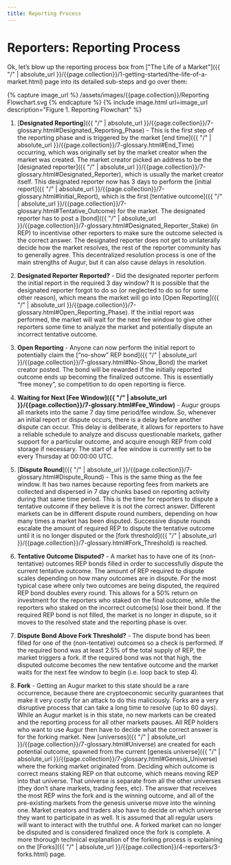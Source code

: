 ```yaml
---
title: Reporting Process
---
```


# Reporters: Reporting Process

Ok, let’s blow up the reporting process box from ["The Life of a Market"]({{ "/" | absolute_url }}/{{page.collection}}/1-getting-started/the-life-of-a-market.html) page into its detailed sub-steps and go over them:

<div class="center">
{% capture image_url %}
  /assets/images/{{page.collection}}/Reporting Flowchart.svg
{% endcapture %}
{% include image.html url=image_url description="Figure 1. Reporting Flowchart" %}
</div>

1. [**Designated Reporting**]({{ "/" | absolute_url }}/{{page.collection}}/7-glossary.html#Designated_Reporting_Phase) - This is the first step of the reporting phase and is triggered by the market [end time]({{ "/" | absolute_url }}/{{page.collection}}/7-glossary.html#End_Time) occurring, which was originally set by the market creator when the market was created. The market creator picked an address to be the [designated reporter]({{ "/" | absolute_url }}/{{page.collection}}/7-glossary.html#Designated_Reporter), which is usually the market creator itself. This designated reporter now has 3 days to perform the [initial report]({{ "/" | absolute_url }}/{{page.collection}}/7-glossary.html#Initial_Report), which is the first [tentative outcome]({{ "/" | absolute_url }}/{{page.collection}}/7-glossary.html#Tentative_Outcome) for the market. The designated reporter has to post a [bond]({{ "/" | absolute_url }}/{{page.collection}}/7-glossary.html#Designated_Reporter_Stake) (in REP) to incentivise other reporters to make sure the outcome selected is the correct answer. The designated reporter does not get to unilaterally decide how the market resolves, the rest of the reporter community has to generally agree. This decentralized resolution process is one of the main strengths of Augur, but it can also cause delays in resolution.

2. **Designated Reporter Reported?** - Did the designated reporter perform the initial report in the required 3 day window? It is possible that the designated reporter forgot to do so (or neglected to do so for some other reason), which means the market will go into [Open Reporting]({{ "/" | absolute_url }}/{{page.collection}}/7-glossary.html#Open_Reporting_Phase). If the initial report was performed, the market will wait for the next fee window to give other reporters some time to analyze the market and potentially dispute an incorrect tentative outcome.

3. **Open Reporting** - Anyone can now perform the initial report to potentially claim the [“no-show” REP bond]({{ "/" | absolute_url }}/{{page.collection}}/7-glossary.html#No-Show_Bond) the market creator posted. The bond will be rewarded if the initially reported outcome ends up becoming the finalized outcome. This is essentially “free money”, so competition to do open reporting is fierce.

4. **Waiting for Next [Fee Window]({{ "/" | absolute_url }}/{{page.collection}}/7-glossary.html#Fee_Window)** - Augur groups all markets into the same 7 day time period/fee window. So, whenever an initial report or dispute occurs, there is a delay before another dispute can occur. This delay is deliberate, it allows for reporters to have a reliable schedule to analyze and discuss questionable markets, gather support for a particular outcome, and acquire enough REP from cold storage if necessary. The start of a fee window is currently set to be every Thursday at 00:00:00 UTC. 

5. [**Dispute Round**]({{ "/" | absolute_url }}/{{page.collection}}/7-glossary.html#Dispute_Round) - This is the same thing as the fee window. It has two names because reporting fees from markets are collected and dispersed in 7 day chunks based on reporting activity during that same time period. This is the time for reporters to dispute a tentative outcome if they believe it is not the correct answer. Different markets can be in different dispute round numbers, depending on how many times a market has been disputed. Successive dispute rounds escalate the amount of required REP to dispute the tentative outcome until it is no longer disputed or the [fork threshold]({{ "/" | absolute_url }}/{{page.collection}}/7-glossary.html#Fork_Threshold) is reached. 

6. **Tentative Outcome Disputed?** - A market has to have one of its (non-tentative) outcomes REP bonds filled in order to successfully dispute the current tentative outcome. The amount of REP required to dispute scales depending on how many outcomes are in dispute. For the most typical case where only two outcomes are being disputed, the required REP bond doubles every round. This allows for a 50% return on investment for the reporters who staked on the final outcome, while the reporters who staked on the incorrect outcome(s) lose their bond. If the required REP bond is not filled, the market is no longer in dispute, so it moves to the resolved state and the reporting phase is over.

7. **Dispute Bond Above Fork Threshold?** - The dispute bond has been filled for one of the (non-tentative) outcomes so a check is performed. If the required bond was at least 2.5% of the total supply of REP, the market triggers a fork. If the required bond was not that high, the disputed outcome becomes the new tentative outcome and the market waits for the next fee window to begin (i.e. loop back to step 4).

8. **Fork** - Getting an Augur market to this state should be a rare occurrence, because there are cryptoeconomic security guarantees that make it very costly for an attack to do this maliciously. Forks are a very disruptive process that can take a long time to resolve (up to 60 days). While an Augur market is in this state, no new markets can be created and the reporting process for all other markets pauses. All REP holders who want to use Augur then have to decide what the correct answer is for the forking market. New [universes]({{ "/" | absolute_url }}/{{page.collection}}/7-glossary.html#Universe) are created for each potential outcome, spawned from the current [genesis universe]({{ "/" | absolute_url }}/{{page.collection}}/7-glossary.html#Genesis_Universe) where the forking market originated from. Deciding which outcome is correct means staking REP on that outcome, which means moving REP into that universe. That universe is separate from all the other universes (they don’t share markets, trading fees, etc). The answer that receives the most REP wins the fork and is the winning outcome, and all of the pre-existing markets from the genesis universe move into the winning one. Market creators and traders also have to decide on which universe they want to participate in as well. It is assumed that all regular users will want to interact with the truthful one. A forked market can no longer be disputed and is considered finalized once the fork is complete. A more thorough technical explanation of the forking process is explaining on the [Forks]({{ "/" | absolute_url }}/{{page.collection}}/4-reporters/3-forks.html) page.
